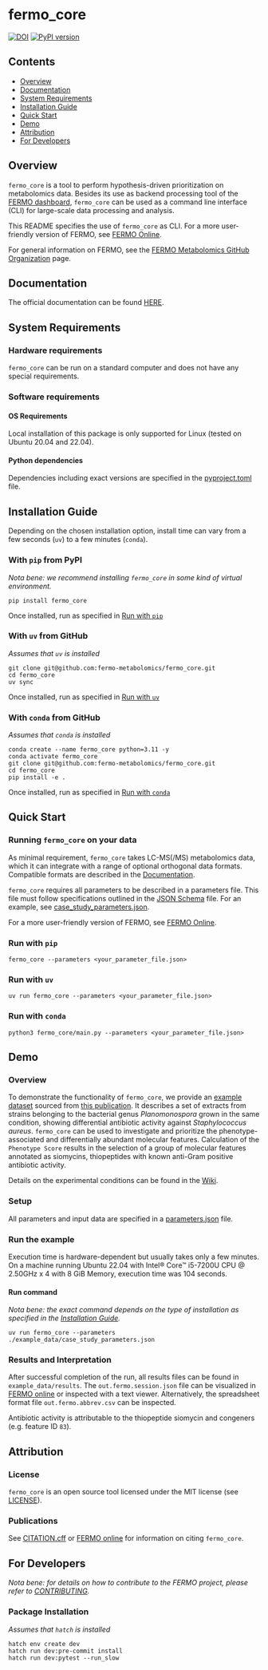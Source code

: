 fermo_core
=========

[![DOI](https://zenodo.org/badge/671395100.svg)](https://zenodo.org/doi/10.5281/zenodo.11259126) [![PyPI version](https://badge.fury.io/py/fermo_core.svg)](https://badge.fury.io/py/fermo_core)

Contents
-----------------
- [Overview](#overview)
- [Documentation](#documentation)
- [System Requirements](#system-requirements)
- [Installation Guide](#installation-guide)
- [Quick Start](#quick-start)
- [Demo](#demo)
- [Attribution](#attribution)
- [For Developers](#for-developers)

## Overview

`fermo_core` is a tool to perform hypothesis-driven prioritization on metabolomics data. 
Besides its use as backend processing tool of the [FERMO dashboard](https://github.com/fermo-metabolomics/fermo), `fermo_core` can be used as a command line interface (CLI) for large-scale data processing and analysis.

This README specifies the use of `fermo_core` as CLI. For a more user-friendly version of FERMO, see [FERMO Online](https://fermo.bioinformatics.nl).

For general information on FERMO, see the [FERMO Metabolomics GitHub Organization](https://github.com/fermo-metabolomics) page.

## Documentation

The official documentation can be found [HERE](https://fermo-metabolomics.github.io/fermo_docs/).

## System Requirements

### Hardware requirements

`fermo_core` can be run on a standard computer and does not have any special requirements.

### Software requirements

#### OS Requirements

Local installation of this package is only supported for Linux (tested on Ubuntu 20.04 and 22.04).

#### Python dependencies

Dependencies including exact versions are specified in the [pyproject.toml](./pyproject.toml) file.

## Installation Guide

Depending on the chosen installation option, install time can vary from a few seconds (`uv`) to a few minutes (`conda`).

### With `pip` from PyPI

*Nota bene: we recommend installing `fermo_core` in some kind of virtual environment.*

```commandline
pip install fermo_core
```

Once installed, run as specified in [Run with `pip`](#run-with-pip)

### With `uv` from GitHub

*Assumes that `uv` is installed*

```commandline
git clone git@github.com:fermo-metabolomics/fermo_core.git
cd fermo_core
uv sync
```

Once installed, run as specified in [Run with `uv`](#run-with-hatch)

### With `conda` from GitHub

*Assumes that `conda` is installed*

```commandline
conda create --name fermo_core python=3.11 -y
conda activate fermo_core
git clone git@github.com:fermo-metabolomics/fermo_core.git
cd fermo_core
pip install -e .
```

Once installed, run as specified in [Run with `conda`](#run-with-conda)

## Quick Start

### Running `fermo_core` on your data

As minimal requirement, `fermo_core` takes LC-MS(/MS) metabolomics data, which it can integrate with a range of optional orthogonal data formats.
Compatible formats are described in the [Documentation](https://fermo-metabolomics.github.io/fermo_docs/home/input_output/).

`fermo_core` requires all parameters to be described in a parameters file. This file must follow specifications outlined in the [JSON Schema](fermo_core/config/schema.json) file. For an example, see [case_study_parameters.json](example_data/case_study_parameters.json).

For a more user-friendly version of FERMO, see [FERMO Online](https://fermo.bioinformatics.nl).

### Run with `pip`

```commandline
fermo_core --parameters <your_parameter_file.json>
```

### Run with `uv`

```commandline
uv run fermo_core --parameters <your_parameter_file.json>
```


### Run with `conda`

```commandline
python3 fermo_core/main.py --parameters <your_parameter_file.json>
```


## Demo

### Overview

To demonstrate the functionality of `fermo_core`, we provide an [example dataset](./example_data) sourced from [this publication](https://doi.org/10.1021/acs.jnatprod.0c00807).
It describes a set of extracts from strains belonging to the bacterial genus *Planomonospora* grown in the same condition, showing differential antibiotic activity against *Staphylococcus aureus*.
`fermo_core` can be used to investigate and prioritize the phenotype-associated and differentially abundant molecular features.
Calculation of the `Phenotype Score` results in the selection of a group of molecular features annotated as siomycins, thiopeptides with known anti-Gram positive antibiotic activity.

Details on the experimental conditions can be found in the [Wiki](https://github.com/fermo-metabolomics/fermo_core/wiki/Demo-example-files-methods).

### Setup

All parameters and input data are specified in a [parameters.json](example_data/case_study_parameters.json) file.

### Run the example

Execution time is hardware-dependent but usually takes only a few minutes. 
On a machine running Ubuntu 22.04 with Intel® Core™ i5-7200U CPU @ 2.50GHz x 4 with 8 GiB Memory, execution time was 104 seconds.

#### Run command

*Nota bene: the exact command depends on the type of installation as specified in the [Installation Guide](#installation-guide).*

```commandline
uv run fermo_core --parameters ./example_data/case_study_parameters.json
```

### Results and Interpretation

After successful completion of the run, all results files can be found in `example_data/results`.
The `out.fermo.session.json` file can be visualized in [FERMO online](https://fermo.bioinformatics.nl/) or inspected with a text viewer.
Alternatively, the spreadsheet format file `out.fermo.abbrev.csv` can be inspected.

Antibiotic activity is attributable to the thiopeptide siomycin and congeners (e.g. feature ID `83`).

## Attribution

### License

`fermo_core` is an open source tool licensed under the MIT license (see [LICENSE](LICENSE.md)).

### Publications

See [CITATION.cff](CITATION.cff) or [FERMO online](https://fermo.bioinformatics.nl/) for information on citing `fermo_core`.


## For Developers

*Nota bene: for details on how to contribute to the FERMO project, please refer to [CONTRIBUTING](CONTRIBUTING.md).*

### Package Installation

*Assumes that `hatch` is installed*

```commandline
hatch env create dev
hatch run dev:pre-commit install
hatch run dev:pytest --run_slow
```